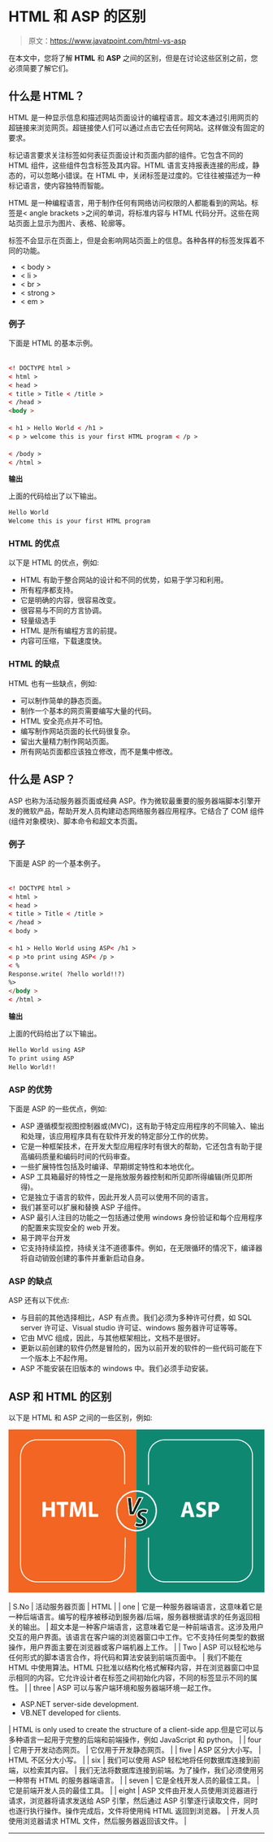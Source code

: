 # HTML 和 ASP 的区别

> 原文：<https://www.javatpoint.com/html-vs-asp>

在本文中，您将了解 **HTML** 和 **ASP** 之间的区别，但是在讨论这些区别之前，您必须简要了解它们。

## 什么是 HTML？

HTML 是一种显示信息和描述网站页面设计的编程语言。超文本通过引用网页的超链接来浏览网页。超链接使人们可以通过点击它去任何网站。这样做没有固定的要求。

标记语言要求关注标签如何表征页面设计和页面内部的组件。它包含不同的 HTML 组件，这些组件包含标签及其内容。HTML 语言支持报表连接的形成，静态的，可以忽略小错误。在 HTML 中，关闭标签是过度的。它往往被描述为一种标记语言，使内容独特而智能。

HTML 是一种编程语言，用于制作任何有网络访问权限的人都能看到的网站。标签是< angle brackets >之间的单词，将标准内容与 HTML 代码分开。这些在网站页面上显示为图片、表格、轮廓等。

标签不会显示在页面上，但是会影响网站页面上的信息。各种各样的标签发挥着不同的功能。

*   < body >
*   < li >
*   < br >
*   < strong >
*   < em >

### 例子

下面是 HTML 的基本示例。

```html

<! DOCTYPE html >
< html >
< head >
< title > Title < /title >
< /head >
<body >

< h1 > Hello World < /h1 >
< p > welcome this is your first HTML program < /p >

< /body >
< /html >

```

**输出**

上面的代码给出了以下输出。

```html
Hello World
Welcome this is your first HTML program

```

### HTML 的优点

以下是 HTML 的优点，例如:

*   HTML 有助于整合网站的设计和不同的优势，如易于学习和利用。
*   所有程序都支持。
*   它是明确的内容，很容易改变。
*   很容易与不同的方言协调。
*   轻量级选手
*   HTML 是所有编程方言的前提。
*   内容可压缩，下载速度快。

### HTML 的缺点

HTML 也有一些缺点，例如:

*   可以制作简单的静态页面。
*   制作一个基本的网页需要编写大量的代码。
*   HTML 安全亮点并不可怕。
*   编写制作网站页面的长代码很复杂。
*   留出大量精力制作网站页面。
*   所有网站页面都应该独立修改，而不是集中修改。

## 什么是 ASP？

ASP 也称为活动服务器页面或经典 ASP。作为微软最重要的服务器端脚本引擎开发的微软产品，帮助开发人员构建动态网络服务器应用程序。它结合了 COM 组件(组件对象模块)、脚本命令和超文本页面。

### 例子

下面是 ASP 的一个基本例子。

```html

<! DOCTYPE html >
< html >
< head >
< title > Title < /title >
< /head >
< body >

< h1 > Hello World using ASP< /h1 >
< p >to print using ASP< /p >
< % 
Response.write( ?hello world!!?)
%>
</body >
< /html >

```

**输出**

上面的代码给出了以下输出。

```html
Hello World using ASP
To print using ASP
Hello World!!

```

### ASP 的优势

下面是 ASP 的一些优点，例如:

*   ASP 遵循模型视图控制器或(MVC)，这有助于特定应用程序的不同输入、输出和处理，该应用程序具有在软件开发的特定部分工作的优势。
*   它是一种框架技术，在开发大型应用程序时有很大的帮助，它还包含有助于提高编码质量和编码时间的代码审查。
*   一些扩展特性包括及时编译、早期绑定特性和本地优化。
*   ASP 工具箱最好的特性之一是拖放服务器控制和所见即所得编辑(所见即所得)。
*   它是独立于语言的软件，因此开发人员可以使用不同的语言。
*   我们甚至可以扩展和替换 ASP 子组件。
*   ASP 最引人注目的功能之一包括通过使用 windows 身份验证和每个应用程序的配置来实现安全的 web 开发。
*   易于跨平台开发
*   它支持持续监控，持续关注不道德事件。例如，在无限循环的情况下，编译器将自动销毁创建的事件并重新启动自身。

### ASP 的缺点

ASP 还有以下优点:

*   与目前的其他选择相比，ASP 有点贵。我们必须为多种许可付费，如 SQL server 许可证、Visual studio 许可证、windows 服务器许可证等等。
*   它由 MVC 组成，因此，与其他框架相比，文档不是很好。
*   更新以前创建的软件仍然是冒险的，因为以前开发的软件的一些代码可能在下一个版本上不起作用。
*   ASP 不能安装在旧版本的 windows 中。我们必须手动安装。

## ASP 和 HTML 的区别

以下是 HTML 和 ASP 之间的一些区别，例如:

![Difference between HTML and ASP](img/89ab2bd398c3736f752dcdb26118f69c.png)

| S.No | 活动服务器页面 | HTML |
| one | 它是一种服务器端语言，这意味着它是一种后端语言。编写的程序被移动到服务器/后端，服务器根据请求的任务返回相关的输出。 | 超文本是一种客户端语言，这意味着它是一种前端语言。这涉及用户交互的用户界面。该语言在客户端的浏览器窗口中工作。它不支持任何类型的数据操作，用户界面主要在浏览器或客户端机器上工作。 |
| Two | ASP 可以轻松地与任何形式的脚本语言合作，将代码和算法安装到前端页面中。 | 我们不能在 HTML 中使用算法。HTML 只批准以结构化格式解释内容，并在浏览器窗口中显示相同的内容。它允许设计者在标签之间初始化内容，不同的标签显示不同的属性。 |
| three | ASP 可以与客户端环境和服务器端环境一起工作。

*   ASP.NET server-side development.
*   VB.NET developed for clients.

 | HTML is only used to create the structure of a client-side app.但是它可以与多种语言一起用于完整的后端和前端操作，例如 JavaScript 和 python。 |
| four | 它用于开发动态网页。 | 它仅用于开发静态网页。 |
| five | ASP 区分大小写。 | HTML 不区分大小写。 |
| six | 我们可以使用 ASP 轻松地将任何数据库连接到前端，以检索其内容。 | 我们无法将数据库连接到前端。为了操作，我们必须使用另一种带有 HTML 的服务器端语言。 |
| seven | 它是全栈开发人员的最佳工具。 | 它是前端开发人员的最佳工具。 |
| eight | ASP 文件由开发人员使用浏览器进行请求，浏览器将请求发送给 ASP 引擎，然后通过 ASP 引擎逐行读取文件，同时也逐行执行操作。操作完成后，文件将使用纯 HTML 返回到浏览器。 | 开发人员使用浏览器请求 HTML 文件，然后服务器返回该文件。 |

* * *